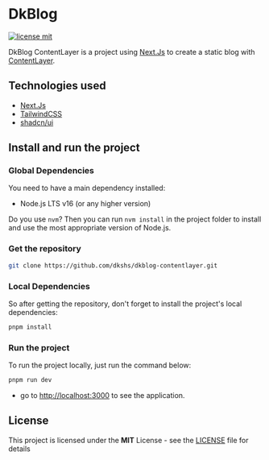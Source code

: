 # DkBlog

[![license mit](https://img.shields.io/badge/licence-MIT-6C47FF)](LICENSE)

DkBlog ContentLayer is a project using [Next.Js](https://nextjs.org/) to create a static blog with [ContentLayer](https://contentlayer.dev/).

## Technologies used

- [Next.Js](https://nextjs.org/)
- [TailwindCSS](https://tailwindcss.com/)
- [shadcn/ui](https://ui.shadcn.com/)

## Install and run the project

### Global Dependencies

You need to have a main dependency installed:

- Node.js LTS v16 (or any higher version)

Do you use `nvm`? Then you can run `nvm install` in the project folder to install and use the most appropriate version of Node.js.

### Get the repository

```bash
git clone https://github.com/dkshs/dkblog-contentlayer.git
```

### Local Dependencies

So after getting the repository, don't forget to install the project's local dependencies:

```bash
pnpm install
```

### Run the project

To run the project locally, just run the command below:

```bash
pnpm run dev
```

- go to <http://localhost:3000> to see the application.

## License

This project is licensed under the **MIT** License - see the [LICENSE](./LICENSE) file for details

